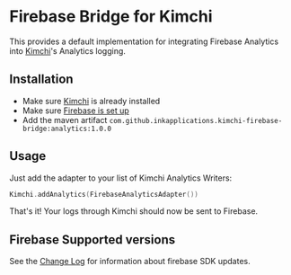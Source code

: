 # Firebase Bridge for Kimchi

This provides a default implementation for integrating Firebase Analytics
into [Kimchi]'s Analytics logging.

## Installation

 - Make sure [Kimchi] is already installed
 - Make sure [Firebase is set up](https://firebase.google.com/docs/android/setup)
 - Add the maven artifact `com.github.inkapplications.kimchi-firebase-bridge:analytics:1.0.0` 

## Usage

Just add the adapter to your list of Kimchi Analytics Writers:

```kotlin
Kimchi.addAnalytics(FirebaseAnalyticsAdapter())
```

That's it! Your logs through Kimchi should now be sent to Firebase.

## Firebase Supported versions

See the [Change Log] for information about firebase SDK updates.

[Change Log]: CHANGELOG.md
[Kimchi]: https://kimchi.inkapplications.com
